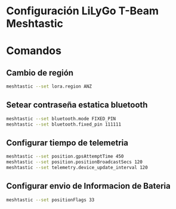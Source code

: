 # Configuración LiLyGo T-Beam Meshtastic

# Comandos

## Cambio de región

```sh
meshtastic --set lora.region ANZ
```

## Setear contraseña estatica bluetooth

```sh
meshtastic --set bluetooth.mode FIXED_PIN
meshtastic --set bluetooth.fixed_pin 111111
```

## Configurar tiempo de telemetria


```sh
meshtastic --set position.gpsAttemptTime 450
meshtastic --set position.positionBroadcastSecs 120
meshtastic --set telemetry.device_update_interval 120
```

## Configurar envio de Informacion de Bateria

```sh
meshtastic --set positionFlags 33
```